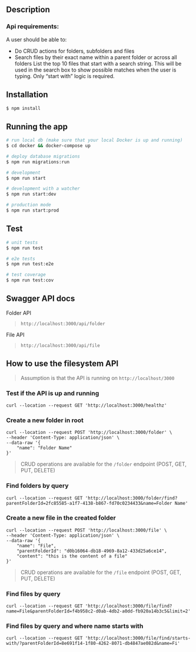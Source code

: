 ## Description

### Api requirements:

A user should be able to:
- Do CRUD actions for folders, subfolders and files
- Search files by their exact name within a parent folder or across all folders
List the top 10 files that start with a search string.
This will be used in the search box to show possible matches when the user is
typing. Only “start with” logic is required.

## Installation

```bash
$ npm install
```

## Running the app

```bash
# run local db (make sure that your local Docker is up and running)
$ cd docker && docker-compose up

# deploy database migrations
$ npm run migrations:run

# development
$ npm run start

# development with a watcher
$ npm run start:dev

# production mode
$ npm run start:prod
```

## Test

```bash
# unit tests
$ npm run test

# e2e tests
$ npm run test:e2e

# test coverage
$ npm run test:cov
```

## Swagger API docs

Folder API
> `http://localhost:3000/api/folder`

File API
> `http://localhost:3000/api/file`

## How to use the filesystem API

> Assumption is that the API is running on `http://localhost/3000`

### Test if the API is up and running
```
curl --location --request GET 'http://localhost:3000/healthz'
```

### Create a new folder in root
```
curl --location --request POST 'http://localhost:3000/folder' \
--header 'Content-Type: application/json' \
--data-raw '{
    "name": "Folder Name"
}'
```
> CRUD operations are available for the `/folder` endpoint (POST, GET, PUT, DELETE)

### Find folders by query
```
curl --location --request GET 'http://localhost:3000/folder/find?parentFolderId=2fc85585-a1f7-4138-b867-fd70c0234433&name=Folder Name'
```

### Create a new file in the created folder
```
curl --location --request POST 'http://localhost:3000/file' \
--header 'Content-Type: application/json' \
--data-raw '{
    "name": "File",
    "parentFolderId": "d0b16064-db18-4969-8a12-433d25a6ce14",
    "content": "this is the content of a file"
}'
```
> CRUD operations are available for the `/file` endpoint (POST, GET, PUT, DELETE)

### Find files by query

```
curl --location --request GET 'http://localhost:3000/file/find?name=File&parentFolderId=f4b958c2-d0ab-4db2-a0dd-fb920a14b3c5&limit=2'
```

### Find files by query and where name starts with
```
curl --location --request GET 'http://localhost:3000/file/find/starts-with/?parentFolderId=8e691f14-1f80-4262-8071-db4847ae082d&name=Fi'
```